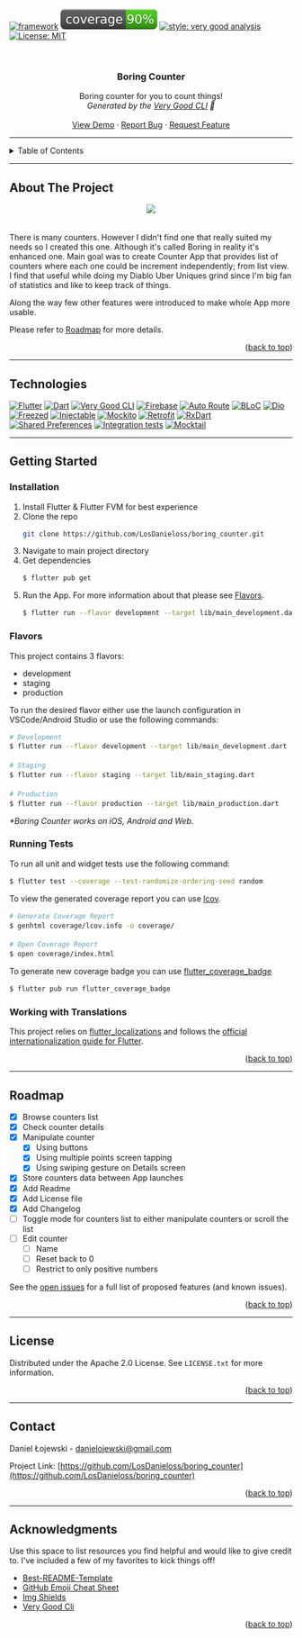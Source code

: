 <!-- Improved compatibility of back to top link: See: https://github.com/othneildrew/Best-README-Template/pull/73 -->
<a name="readme-top"></a>

[![framework][framework_badge]][framework_link]
![coverage][coverage_badge]
[![style: very good analysis][very_good_analysis_badge]][very_good_analysis_link]
[![License: MIT][license_badge]][license_link]

<br />
<div align="center">
  <h3 align="center">Boring Counter</h3>

  <p align="center">
    Boring counter for you to count things!
    <br />
    <i>Generated by the <a href=https://github.com/VeryGoodOpenSource/very_good_cli>Very Good CLI</a> 🤖</i>
    <br />
    <br />
    <a href="https://github.com/LosDanieloss/boring_counter">View Demo</a>
    ·
    <a href="https://github.com/LosDanieloss/boring_counter/issues">Report Bug</a>
    ·
    <a href="https://github.com/LosDanieloss/boring_counter/issues">Request Feature</a>
  </p>
</div> 




---


<!-- TABLE OF CONTENTS -->
<details>
  <summary>Table of Contents</summary>
  <ol>
    <li><a href="#about-the-project">About The Project</a></li>
    <li><a href="#technologies">Technologies</a></li>
    <li>
      <a href="#getting-started">Getting Started</a>
      <ul>
        <li><a href="#installation">Installation</a></li>
        <li><a href="#flavors">Flavors</a></li>
        <li><a href="#running-tests">Running Tests</a></li>
        <li><a href="#working-with-translations">Working with Translations</a></li>
      </ul>
    </li>
    <li><a href="#roadmap">Roadmap</a></li>
    <li><a href="#license">License</a></li>
    <li><a href="#contact">Contact</a></li>
    <li><a href="#acknowledgments">Acknowledgments</a></li>
  </ol>
</details>


---


## About The Project

<div align="center">
	<img src="https://drive.google.com/uc?id=1hkfutlSWnpgwY0cOlmFgxQPmKhYX4pUP" />
	<br />
	<br />
</div>

There is many counters. However I didn't find one that really suited my needs so I created this one. Although it's called Boring in reality it's enhanced one. Main goal was to create Counter App that provides list of counters where each one could be increment independently; from list view. I find that useful while doing my Diablo Uber Uniques grind since I'm big fan of statistics and like to keep track of things.

Along the way few other features were introduced to make whole App more usable. 

Please refer to [Roadmap](#roadmap) for more details.

<p align="right">(<a href="#readme-top">back to top</a>)</p>


---


## Technologies
[![Flutter][technology-flutter]][technology-flutter-url]
[![Dart][technology-dart]][technology-dart-url]
[![Very Good CLI][technology-vgv-cli]][technology-vgv-cli-url]
[![Firebase][technology-firebase]][technology-firebase-url]
[![Auto Route][technology-auto_route]][technology-auto_route-url]
[![BLoC][technology-bloc]][technology-bloc-url]
[![Dio][technology-dio]][technology-dio-url]
[![Freezed][technology-freezed]][technology-freezed-url]
[![Injectable][technology-injectable]][technology-injectable-url]
[![Mockito][technology-mockito]][technology-mockito-url]
[![Retrofit][technology-retrofit]][technology-retrofit-url]
[![RxDart][technology-rxdart]][technology-rxdart-url]
[![Shared Preferences][technology-shared_preferences]][technology-shared_preferences-url]
[![Integration tests][technology-integration_tests]][technology-integration_tests-url]
[![Mocktail][technology-mocktail]][technology-mocktail-url]

---


## Getting Started

### Installation

1. Install Flutter & Flutter FVM for best experience
1. Clone the repo
   ```sh
   git clone https://github.com/LosDanieloss/boring_counter.git
   ```
2. Navigate to main project directory
3. Get dependencies
   ```sh
   $ flutter pub get
   ```
4. Run the App. For more information about that please see [Flavors](#flavors).
   ```sh
   $ flutter run --flavor development --target lib/main_development.dart
   ```


### Flavors

This project contains 3 flavors:

- development
- staging
- production

To run the desired flavor either use the launch configuration in VSCode/Android Studio or use the following commands:

```sh
# Development
$ flutter run --flavor development --target lib/main_development.dart

# Staging
$ flutter run --flavor staging --target lib/main_staging.dart

# Production
$ flutter run --flavor production --target lib/main_production.dart
```

_\*Boring Counter works on iOS, Android and Web._


### Running Tests

To run all unit and widget tests use the following command:

```sh
$ flutter test --coverage --test-randomize-ordering-seed random
```

To view the generated coverage report you can use [lcov](https://github.com/linux-test-project/lcov).

```sh
# Generate Coverage Report
$ genhtml coverage/lcov.info -o coverage/

# Open Coverage Report
$ open coverage/index.html
```

To generate new coverage badge you can use [flutter_coverage_badge](https://github.com/amondnet/flutter_coverage_badge)

```sh
$ flutter pub run flutter_coverage_badge
```


### Working with Translations

This project relies on [flutter_localizations][flutter_localizations_link] and follows the [official internationalization guide for Flutter][internationalization_link].

<p align="right">(<a href="#readme-top">back to top</a>)</p>


---


## Roadmap

- [X] Browse counters list
- [X] Check counter details
- [X] Manipulate counter
	- [X] Using buttons
 	- [X] Using multiple points screen tapping
  	- [X] Using swiping gesture on Details screen
- [X] Store counters data between App launches
- [X] Add Readme
- [X] Add License file
- [X] Add Changelog
- [ ] Toggle mode for counters list to either manipulate counters or scroll the list
- [ ] Edit counter
	- [ ] Name
 	- [ ] Reset back to 0
  	- [ ] Restrict to only positive numbers

See the [open issues](https://github.com/LosDanieloss/boring_counter/issues) for a full list of proposed features (and known issues).

<p align="right">(<a href="#readme-top">back to top</a>)</p>


---


## License

Distributed under the Apache 2.0 License. See `LICENSE.txt` for more information.

<p align="right">(<a href="#readme-top">back to top</a>)</p>


---


## Contact

Daniel Łojewski - danielojewski@gmail.com

Project Link: [https://github.com/LosDanieloss/boring_counter](https://github.com/LosDanieloss/boring_counter)

<p align="right">(<a href="#readme-top">back to top</a>)</p>


---


## Acknowledgments

Use this space to list resources you find helpful and would like to give credit to. I've included a few of my favorites to kick things off!

* [Best-README-Template](https://github.com/othneildrew/Best-README-Template?tab=readme-ov-file#prerequisites)
* [GitHub Emoji Cheat Sheet](https://www.webpagefx.com/tools/emoji-cheat-sheet)
* [Img Shields](https://shields.io)
* [Very Good Cli][very_good_cli_link]

<p align="right">(<a href="#readme-top">back to top</a>)</p>

<!-- MARKDOWN LINKS & IMAGES -->
[framework_badge]: https://img.shields.io/badge/framework-Flutter-blue.svg
[framework_link]: https://docs.flutter.dev/
[coverage_badge]: coverage_badge.svg
[flutter_localizations_link]: https://api.flutter.dev/flutter/flutter_localizations/flutter_localizations-library.html
[internationalization_link]: https://flutter.dev/docs/development/accessibility-and-localization/internationalization
[license_badge]: https://img.shields.io/badge/license-Apache_2.0-green.svg
[license_link]: https://www.apache.org/licenses/LICENSE-2.0
[very_good_analysis_badge]: https://img.shields.io/badge/style-very_good_analysis-B22C89.svg
[very_good_analysis_link]: https://pub.dev/packages/very_good_analysis
[very_good_cli_link]: https://github.com/VeryGoodOpenSource/very_good_cli

[technology-flutter]: https://img.shields.io/badge/flutter-1a2d8f?style=for-the-badge&logo=flutter&logoColor=blue
[technology-flutter-url]: https://flutter.dev/
[technology-dart]: https://img.shields.io/badge/dart-1a2d8f?style=for-the-badge&logo=dart&logoColor=blue
[technology-dart-url]: https://dart.dev/
[technology-vgv-cli]: https://img.shields.io/badge/Very_Good_CLI-1a2d8f?style=for-the-badge&logo=vgv&logoColor=pink
[technology-vgv-cli-url]: [very_good_cli_link]
[technology-firebase]: https://img.shields.io/badge/Firebase-1a2d8f?style=for-the-badge&logo=firebase&logoColor=orange
[technology-firebase-url]: https://firebase.google.com/
[technology-auto_route]: https://img.shields.io/badge/auto_route-1a2d8f?style=for-the-badge&logo=auto_route&logoColor=blue
[technology-auto_route-url]: https://pub.dev/packages/auto_route
[technology-bloc]: https://img.shields.io/badge/BLoC-1a2d8f?style=for-the-badge&logo=bloc&logoColor=blue
[technology-bloc-url]: https://pub.dev/packages/flutter_bloc
[technology-dio]: https://img.shields.io/badge/dio-1a2d8f?style=for-the-badge&logo=dio&logoColor=blue
[technology-dio-url]: https://pub.dev/packages/dio
[technology-freezed]: https://img.shields.io/badge/freezed-1a2d8f?style=for-the-badge&logo=freezed&logoColor=blue
[technology-freezed-url]: https://pub.dev/packages/freezed
[technology-injectable]: https://img.shields.io/badge/injectable-1a2d8f?style=for-the-badge&logo=injectable&logoColor=blue
[technology-injectable-url]: https://pub.dev/packages/injectable
[technology-mockito]: https://img.shields.io/badge/mockito-1a2d8f?style=for-the-badge&logo=mockito&logoColor=blue
[technology-mockito-url]: https://pub.dev/packages/mockito
[technology-retrofit]: https://img.shields.io/badge/retrofit-1a2d8f?style=for-the-badge&logo=retrofit&logoColor=blue
[technology-retrofit-url]: https://pub.dev/packages/retrofit
[technology-rxdart]: https://img.shields.io/badge/RxDart-1a2d8f?style=for-the-badge&logo=ReactiveX&logoColor=B7178C
[technology-rxdart-url]: https://pub.dev/packages/rxdart
[technology-shared_preferences]: https://img.shields.io/badge/Shared_preferences_plugin-1a2d8f?style=for-the-badge&logo=shared_preferences&logoColor=blue
[technology-shared_preferences-url]: https://pub.dev/packages/shared_preferences
[technology-integration_tests]: https://img.shields.io/badge/integration_tests-1a2d8f?style=for-the-badge&logo=integration_tests&logoColor=blue
[technology-integration_tests-url]: https://docs.flutter.dev/testing/integration-tests
[technology-mocktail]: https://img.shields.io/badge/mocktail-1a2d8f?style=for-the-badge&logo=mocktail&logoColor=blue
[technology-mocktail-url]: https://pub.dev/packages/mocktail
